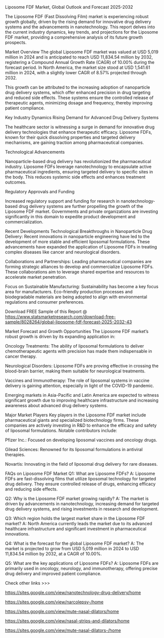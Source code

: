Liposome FDF Market, Global Outlook and Forecast 2025-2032

The Liposome FDF (Fast Dissolving Film) market is experiencing robust growth globally, driven by the rising demand for innovative drug delivery systems and the advancements in nanotechnology. This report delves into the current industry dynamics, key trends, and projections for the Liposome FDF market, providing a comprehensive analysis of its future growth prospects.

Market Overview
The global Liposome FDF market was valued at USD 5,019 million in 2024 and is anticipated to reach USD 11,834.54 million by 2032, registering a Compound Annual Growth Rate (CAGR) of 10.00% during the forecast period. In North America, the market size stood at USD 1,541.61 million in 2024, with a slightly lower CAGR of 8.57% projected through 2032.

This growth can be attributed to the increasing adoption of nanoparticle drug delivery systems, which offer enhanced precision in drug targeting and reduced side effects. These systems ensure the controlled release of therapeutic agents, minimizing dosage and frequency, thereby improving patient compliance.

Key Industry Dynamics
Rising Demand for Advanced Drug Delivery Systems

The healthcare sector is witnessing a surge in demand for innovative drug delivery technologies that enhance therapeutic efficacy. Liposome FDFs, known for their quick dissolving properties and targeted delivery mechanisms, are gaining traction among pharmaceutical companies.

Technological Advancements

Nanoparticle-based drug delivery has revolutionized the pharmaceutical industry. Liposome FDFs leverage nanotechnology to encapsulate active pharmaceutical ingredients, ensuring targeted delivery to specific sites in the body. This reduces systemic side effects and enhances treatment outcomes.

Regulatory Approvals and Funding

Increased regulatory support and funding for research in nanotechnology-based drug delivery systems are further propelling the growth of the Liposome FDF market. Governments and private organizations are investing significantly in this domain to expedite product development and commercialization.

Recent Developments
Technological Breakthroughs in Nanoparticle Drug Delivery: Recent innovations in nanoparticle engineering have led to the development of more stable and efficient liposomal formulations. These advancements have expanded the application of Liposome FDFs in treating complex diseases like cancer and neurological disorders.

Collaborations and Partnerships: Leading pharmaceutical companies are forming strategic alliances to develop and commercialize Liposome FDFs. These collaborations aim to leverage shared expertise and resources to accelerate market penetration.

Focus on Sustainable Manufacturing: Sustainability has become a key focus area for manufacturers. Eco-friendly production processes and biodegradable materials are being adopted to align with environmental regulations and consumer preferences.

Download FREE Sample of this Report @ https://www.statsmarketresearch.com/download-free-sample/8028264/global-liposome-fdf-forecast-2025-2032-43


Market Forecast and Growth Opportunities
The Liposome FDF market’s robust growth is driven by its expanding application in:

Oncology Treatments: The ability of liposomal formulations to deliver chemotherapeutic agents with precision has made them indispensable in cancer therapy.

Neurological Disorders: Liposome FDFs are proving effective in crossing the blood-brain barrier, making them suitable for neurological treatments.

Vaccines and Immunotherapy: The role of liposomal systems in vaccine delivery is gaining attention, especially in light of the COVID-19 pandemic.

Emerging markets in Asia-Pacific and Latin America are expected to witness significant growth due to improving healthcare infrastructure and increasing awareness about advanced drug delivery systems.

Major Market Players
Key players in the Liposome FDF market include pharmaceutical giants and specialized biotechnology firms. These companies are actively investing in R&D to enhance the efficacy and safety of liposomal formulations. Notable contributors include:

Pfizer Inc.: Focused on developing liposomal vaccines and oncology drugs.

Gilead Sciences: Renowned for its liposomal formulations in antiviral therapies.

Novartis: Innovating in the field of liposomal drug delivery for rare diseases.

FAQs on Liposome FDF Market
Q1: What are Liposome FDFs? A: Liposome FDFs are fast-dissolving films that utilize liposomal technology for targeted drug delivery. They ensure controlled release of drugs, enhancing efficacy and reducing side effects.

Q2: Why is the Liposome FDF market growing rapidly? A: The market is driven by advancements in nanotechnology, increasing demand for targeted drug delivery systems, and rising investments in research and development.

Q3: Which region holds the largest market share in the Liposome FDF market? A: North America currently leads the market due to its advanced healthcare infrastructure and significant investment in pharmaceutical innovations.

Q4: What is the forecast for the global Liposome FDF market? A: The market is projected to grow from USD 5,019 million in 2024 to USD 11,834.54 million by 2032, at a CAGR of 10.00%.

Q5: What are the key applications of Liposome FDFs? A: Liposome FDFs are primarily used in oncology, neurology, and immunotherapy, offering precise drug delivery and improved patient compliance.


Check other links >>>

https://sites.google.com/view/nanotechnology-drug-delivery/home			

https://sites.google.com/view/narcolepsy-/home			

https://sites.google.com/view/mute-nasal-dilators/home			

https://sites.google.com/view/nasal-strips-and-dilators/home			

https://sites.google.com/view/mute-nasal-dilators-/home			
